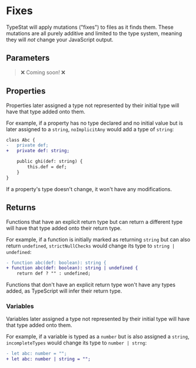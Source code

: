 # Fixes

TypeStat will apply mutations ("fixes") to files as it finds them.
These mutations are all purely additive and limited to the type system, meaning they will _not_ change your JavaScript output.

## Parameters

> ❌ Coming soon! ❌

## Properties

Properties later assigned a type not represented by their initial type will have that type added onto them.

For example, if a property has no type declared and no initial value but is later assigned to a `string`, `noImplicitAny` would add a type of `string`:

```diff
class Abc {
-   private def;
+   private def: string;

    public ghi(def: string) {
        this.def = def;
    }
}
```

If a property's type doesn't change, it won't have any modifications.

## Returns

Functions that have an explicit return type but can return a different type will have that type added onto their return type.

For example, if a function is initially marked as returning `string` but can also return `undefined`, `strictNullChecks` would change its type to `string | undefined`:

```diff
- function abc(def: boolean): string {
+ function abc(def: boolean): string | undefined {
    return def ? "" : undefined;
```

Functions that don't have an explicit return type won't have any types added, as TypeScript will infer their return type.

### Variables

Variables later assigned a type not represented by their initial type will have that type added onto them.

For example, if a variable is typed as a `number` but is also assigned a `string`, `incompleteTypes` would change its type to `number | strng`:

```diff
- let abc: number = "";
+ let abc: number | string = "";
```
